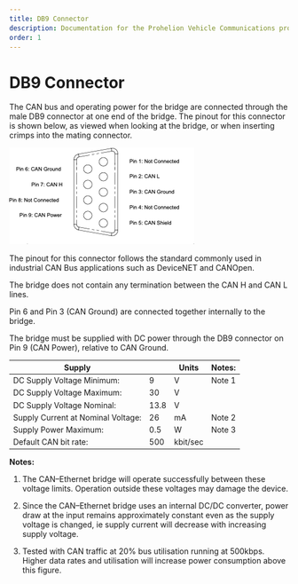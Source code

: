 ```yaml
---
title: DB9 Connector
description: Documentation for the Prohelion Vehicle Communications protocol
order: 1
---
```


# DB9 Connector

The CAN bus and operating power for the bridge are connected through the male DB9 connector at one end of the bridge.  The pinout for this connector is shown below, as viewed when looking at the bridge, or when inserting crimps into the mating connector.

![DB9 Connector Diagram](images/DB9_Connector.png)

The pinout for this connector follows the standard commonly used in industrial CAN Bus applications such as DeviceNET and CANOpen.

The bridge does not contain any termination between the CAN H and CAN L lines.
  
Pin 6 and Pin 3 (CAN Ground) are connected together internally to the bridge.

The bridge must be supplied with DC power through the DB9 connector on Pin 9 (CAN Power), relative to CAN Ground.  

| Supply                             |      | Units    | Notes: |
|------------------------------------|------|----------|--------|
| DC Supply Voltage Minimum:         | 9    | V        | Note 1 |
| DC Supply Voltage Maximum:         | 30   | V        |        |
| DC Supply Voltage Nominal:         | 13.8 | V        |        |
| Supply Current at Nominal Voltage: | 26   | mA       | Note 2 |
| Supply Power Maximum:              | 0.5  | W        | Note 3 |
| Default CAN bit rate:	             | 500  | kbit/sec |        |

__Notes:__

1)  The CAN–Ethernet bridge will operate successfully between these voltage limits.  Operation outside these voltages may damage the device.

2)  Since the CAN–Ethernet bridge uses an internal DC/DC converter, power draw at the input remains approximately constant even as the supply voltage is changed, ie supply current will decrease with increasing supply voltage.

3) Tested with CAN traffic at 20% bus utilisation running at 500kbps.  Higher data rates and utilisation will increase power consumption above this figure.




